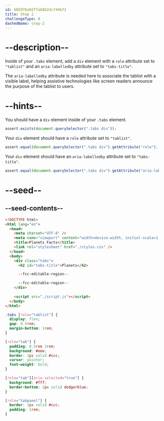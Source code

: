 ```yaml
---
id: 685976a92ffab8b2dc744b72
title: Step 2
challengeType: 0
dashedName: step-2
---
```


# --description--

Inside of your `.tabs` element, add a `div` element with a `role` attribute set to `"tablist"` and an `aria-labelledby` attribute set to `"tabs-title"`.  

The `aria-labelledby` attribute is needed here to associate the tablist with a visible label, helping assistive technologies like screen readers announce the purpose of the tablist to users.

# --hints--

You should have a `div` element inside of your `.tabs` element.

```js
assert.exists(document.querySelector(".tabs div"));
```

Your `div` element should have a `role` attribute set to `"tablist"`.

```js
assert.equal(document.querySelector(".tabs div").getAttribute("role"), "tablist");
```

Your `div` element should have an `aria-labelledby` attribute set to `"tabs-title"`.

```js
assert.equal(document.querySelector(".tabs div").getAttribute("aria-labelledby"), "tabs-title");
```

# --seed--

## --seed-contents--

```html
<!DOCTYPE html>
<html lang="en">
  <head>
    <meta charset="UTF-8" />
    <meta name="viewport" content="width=device-width, initial-scale=1.0" />
    <title>Planets Facts</title>
    <link rel="stylesheet" href="./styles.css" />
  </head>
  <body>
    <div class="tabs">
      <h2 id="tabs-title">Planets</h2>

      --fcc-editable-region--

      --fcc-editable-region--
    </div>
    
    <script src="./script.js"></script>
  </body>
</html>
```

```css
.tabs [role="tablist"] {
  display: flex;
  gap: 0.5rem;
  margin-bottom: 1rem;
}

[role="tab"] {
  padding: 0.5rem 1rem;
  background: #eee;
  border: 1px solid #ccc;
  cursor: pointer;
  font-weight: bold;
}

[role="tab"][aria-selected="true"] {
  background: #fff;
  border-bottom: 2px solid dodgerblue;
}

[role="tabpanel"] {
  border: 1px solid #ccc;
  padding: 1rem;
}
```
